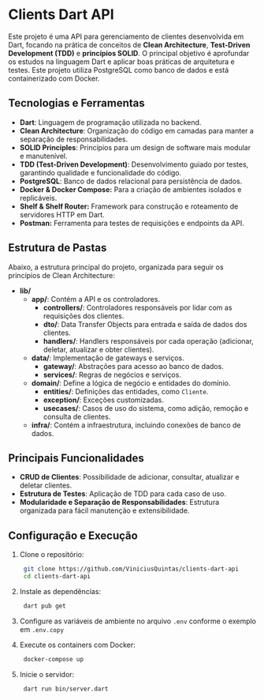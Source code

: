 # Clients Dart API

Este projeto é uma API para gerenciamento de clientes desenvolvida em Dart, focando na prática de conceitos de **Clean Architecture**, **Test-Driven Development (TDD)** e **princípios SOLID**. O principal objetivo é aprofundar os estudos na linguagem Dart e aplicar boas práticas de arquitetura e testes. Este projeto utiliza PostgreSQL como banco de dados e está containerizado com Docker.

## Tecnologias e Ferramentas

- **Dart**: Linguagem de programação utilizada no backend.
- **Clean Architecture**: Organização do código em camadas para manter a separação de responsabilidades.
- **SOLID Principles**: Princípios para um design de software mais modular e manutenível.
- **TDD (Test-Driven Development)**: Desenvolvimento guiado por testes, garantindo qualidade e funcionalidade do código.
- **PostgreSQL**: Banco de dados relacional para persistência de dados.
- **Docker & Docker Compose:** Para a criação de ambientes isolados e replicáveis.
- **Shelf & Shelf Router:** Framework para construção e roteamento de servidores HTTP em Dart.
- **Postman:** Ferramenta para testes de requisições e endpoints da API.

## Estrutura de Pastas

Abaixo, a estrutura principal do projeto, organizada para seguir os princípios de Clean Architecture:

- **lib/**
  - **app/**: Contém a API e os controladores.
    - **controllers/**: Controladores responsáveis por lidar com as requisições dos clientes.
    - **dto/**: Data Transfer Objects para entrada e saída de dados dos clientes.
    - **handlers/**: Handlers responsáveis por cada operação (adicionar, deletar, atualizar e obter clientes).
  - **data/**: Implementação de gateways e serviços.
    - **gateway/**: Abstrações para acesso ao banco de dados.
    - **services/**: Regras de negócios e serviços.
  - **domain/**: Define a lógica de negócio e entidades do domínio.
    - **entities/**: Definições das entidades, como `Cliente`.
    - **exception/**: Exceções customizadas.
    - **usecases/**: Casos de uso do sistema, como adição, remoção e consulta de clientes.
  - **infra/**: Contém a infraestrutura, incluindo conexões de banco de dados.

## Principais Funcionalidades

- **CRUD de Clientes**: Possibilidade de adicionar, consultar, atualizar e deletar clientes.
- **Estrutura de Testes**: Aplicação de TDD para cada caso de uso.
- **Modularidade e Separação de Responsabilidades**: Estrutura organizada para fácil manutenção e extensibilidade.

## Configuração e Execução

1. Clone o repositório:
   ```bash
    git clone https://github.com/ViniciusQuintas/clients-dart-api
    cd clients-dart-api
   ```
2. Instale as dependências:
   ```bash
    dart pub get
   ```
3. Configure as variáveis de ambiente no arquivo `.env` conforme o exemplo em `.env.copy`

4. Execute os containers com Docker:
   ```bash
    docker-compose up
   ```  
   
5. Inicie o servidor:
   ```bash
    dart run bin/server.dart
   ```  